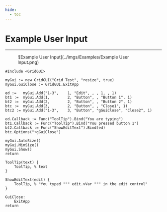```yaml
---
hide:
  - toc
---
```

# Example User Input

---
<figure markdown="1">
![Example User Input](../imgs/Examples/Example User Input.png) 
</figure>

```AutoHotkey
#Include <GridGUI>

myGui := new GridGUI("Grid Test", "resize", true)
myGui.GuiClose := GridGUI.ExitApp

ed :=	myGui.Add("1-3",	1, "Edit", , , 1, , 1)
bt1 :=	myGui.Add(1, 		2, "Button", , "Button 1", 1)
bt2 :=	myGui.Add(2, 		2, "Button", , "Button 2", 1)
btc :=	myGui.Add(3,		2, "Button", , "Close1", 1)
btc2 :=	myGui.Add("1-3",	3, "Button", "gGuiClose", "Close2", 1)

ed.Callback := Func("ToolTip").Bind("You are typing")
bt1.Callback := Func("ToolTip").Bind("You pressed button 1")
bt2.Callback := Func("ShowEditText").Bind(ed)
btc.Options("+gGuiClose")

myGui.AutoSize()
myGui.MinSize()
myGui.Show()
return

ToolTip(text) {
	ToolTip, % text
}

ShowEditText(edit) {
	ToolTip, % "You typed """ edit.vVar """ in the edit control"
}

GuiClose:
	ExitApp
return
```